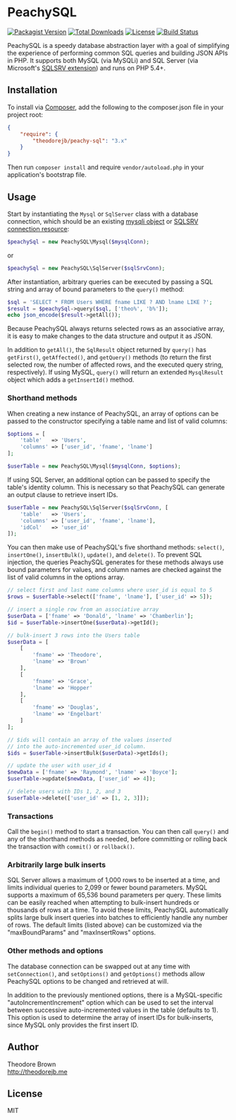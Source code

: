 # PeachySQL

[![Packagist Version](https://img.shields.io/packagist/v/theodorejb/peachy-sql.svg)](https://packagist.org/packages/theodorejb/peachy-sql) [![Total Downloads](https://img.shields.io/packagist/dt/theodorejb/peachy-sql.svg)](https://packagist.org/packages/theodorejb/peachy-sql) [![License](https://img.shields.io/packagist/l/theodorejb/peachy-sql.svg)](https://packagist.org/packages/theodorejb/peachy-sql) [![Build Status](https://travis-ci.org/theodorejb/peachy-sql.svg?branch=master)](https://travis-ci.org/theodorejb/peachy-sql)

PeachySQL is a speedy database abstraction layer with a goal of simplifying the
experience of performing common SQL queries and building JSON APIs in PHP.
It supports both MySQL (via MySQLi) and SQL Server (via Microsoft's
[SQLSRV extension](http://www.php.net/manual/en/book.sqlsrv.php)) and runs on PHP 5.4+.

## Installation

To install via [Composer](https://getcomposer.org/), add the following to the
composer.json file in your project root:

```json
{
    "require": {
        "theodorejb/peachy-sql": "3.x"
    }
}
```

Then run `composer install` and require `vendor/autoload.php` in your
application's bootstrap file.

## Usage

Start by instantiating the `Mysql` or `SqlServer` class with a database connection,
which should be an existing [mysqli object](http://www.php.net/manual/en/mysqli.construct.php)
or [SQLSRV connection resource](http://www.php.net/manual/en/function.sqlsrv-connect.php):

```php
$peachySql = new PeachySQL\Mysql($mysqlConn);
```
or
```php
$peachySql = new PeachySQL\SqlServer($sqlSrvConn);
```

After instantiation, arbitrary queries can be executed by passing a
SQL string and array of bound parameters to the `query()` method:

```php
$sql = 'SELECT * FROM Users WHERE fname LIKE ? AND lname LIKE ?';
$result = $peachySql->query($sql, ['theo%', 'b%']);
echo json_encode($result->getAll());
```

Because PeachySQL always returns selected rows as an associative array,
it is easy to make changes to the data structure and output it as JSON.

In addition to `getAll()`, the `SqlResult` object returned by `query()` has
`getFirst()`, `getAffected()`, and `getQuery()` methods (to return the first
selected row, the number of affected rows, and the executed query string,
respectively). If using MySQL, `query()` will return an extended `MysqlResult`
object which adds a `getInsertId()` method.

### Shorthand methods

When creating a new instance of PeachySQL, an array of options can be passed
to the constructor specifying a table name and list of valid columns:

```php
$options = [
    'table'   => 'Users',
	'columns' => ['user_id', 'fname', 'lname']
];

$userTable = new PeachySQL\Mysql($mysqlConn, $options);
```

If using SQL Server, an additional option can be passed to specify the table's identity column.
This is necessary so that PeachySQL can generate an output clause to retrieve insert IDs.

```php
$userTable = new PeachySQL\SqlServer($sqlSrvConn, [
    'table'   => 'Users',
    'columns' => ['user_id', 'fname', 'lname'],
    'idCol'   => 'user_id'
]);
```

You can then make use of PeachySQL's five shorthand methods: `select()`,
`insertOne()`, `insertBulk()`, `update()`, and `delete()`. To prevent SQL
injection, the queries PeachySQL generates for these methods always use bound
parameters for values, and column names are checked against the list of valid
columns in the options array.

```php
// select first and last name columns where user_id is equal to 5
$rows = $userTable->select(['fname', 'lname'], ['user_id' => 5]);

// insert a single row from an associative array
$userData = ['fname' => 'Donald', 'lname' => 'Chamberlin'];
$id = $userTable->insertOne($userData)->getId();

// bulk-insert 3 rows into the Users table
$userData = [
    [
        'fname' => 'Theodore',
        'lname' => 'Brown'
    ],
    [
        'fname' => 'Grace',
        'lname' => 'Hopper'
    ],
    [
        'fname' => 'Douglas',
        'lname' => 'Engelbart'
    ]
];

// $ids will contain an array of the values inserted
// into the auto-incremented user_id column.
$ids = $userTable->insertBulk($userData)->getIds();

// update the user with user_id 4
$newData = ['fname' => 'Raymond', 'lname' => 'Boyce'];
$userTable->update($newData, ['user_id' => 4]);

// delete users with IDs 1, 2, and 3
$userTable->delete(['user_id' => [1, 2, 3]]);
```

### Transactions

Call the `begin()` method to start a transaction.
You can then call `query()` and any of the shorthand methods as needed,
before committing or rolling back the transaction with `commit()` or `rollback()`.

### Arbitrarily large bulk inserts

SQL Server allows a maximum of 1,000 rows to be inserted at a time,
and limits individual queries to 2,099 or fewer bound parameters.
MySQL supports a maximum of 65,536 bound parameters per query.
These limits can be easily reached when attempting to bulk-insert hundreds
or thousands of rows at a time. To avoid these limits, PeachySQL automatically
splits large bulk insert queries into batches to efficiently handle any number
of rows. The default limits (listed above) can be customized via the
"maxBoundParams" and "maxInsertRows" options.

### Other methods and options

The database connection can be swapped out at any time with `setConnection()`,
and `setOptions()` and `getOptions()` methods allow PeachySQL options to be
changed and retrieved at will.

In addition to the previously mentioned options, there is a MySQL-specific
"autoIncrementIncrement" option which can be used to set the interval between
successive auto-incremented values in the table (defaults to 1). This option is
used to determine the array of insert IDs for bulk-inserts, since MySQL only
provides the first insert ID.

## Author

Theodore Brown  
<http://theodorejb.me>

## License

MIT
